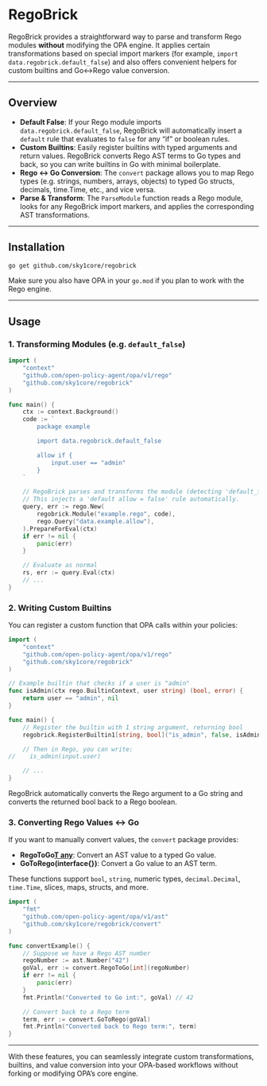 # RegoBrick

RegoBrick provides a straightforward way to parse and transform Rego modules **without** modifying the OPA engine. It applies certain transformations based on special import markers (for example, `import data.regobrick.default_false`) and also offers convenient helpers for custom builtins and Go↔Rego value conversion.

---

## Overview

- **Default False**: If your Rego module imports `data.regobrick.default_false`, RegoBrick will automatically insert a `default` rule that evaluates to `false` for any “if” or boolean rules.
- **Custom Builtins**: Easily register builtins with typed arguments and return values. RegoBrick converts Rego AST terms to Go types and back, so you can write builtins in Go with minimal boilerplate.
- **Rego ↔ Go Conversion**: The `convert` package allows you to map Rego types (e.g. strings, numbers, arrays, objects) to typed Go structs, decimals, time.Time, etc., and vice versa.
- **Parse & Transform**: The `ParseModule` function reads a Rego module, looks for any RegoBrick import markers, and applies the corresponding AST transformations.

---

## Installation

```bash
go get github.com/sky1core/regobrick
```

Make sure you also have OPA in your `go.mod` if you plan to work with the Rego engine.

---

## Usage

### 1. Transforming Modules (e.g. `default_false`)

```go
import (
    "context"
    "github.com/open-policy-agent/opa/v1/rego"
    "github.com/sky1core/regobrick"
)

func main() {
    ctx := context.Background()
    code := `
        package example

        import data.regobrick.default_false

        allow if {
            input.user == "admin"
        }
    `

    // RegoBrick parses and transforms the module (detecting 'default_false' import).
    // This injects a 'default allow = false' rule automatically.
    query, err := rego.New(
        regobrick.Module("example.rego", code),
        rego.Query("data.example.allow"),
    ).PrepareForEval(ctx)
    if err != nil {
        panic(err)
    }

    // Evaluate as normal
    rs, err := query.Eval(ctx)
    // ...
}
```

### 2. Writing Custom Builtins

You can register a custom function that OPA calls within your policies:

```go
import (
    "context"
    "github.com/open-policy-agent/opa/v1/rego"
    "github.com/sky1core/regobrick"
)

// Example builtin that checks if a user is "admin"
func isAdmin(ctx rego.BuiltinContext, user string) (bool, error) {
    return user == "admin", nil
}

func main() {
    // Register the builtin with 1 string argument, returning bool
    regobrick.RegisterBuiltin1[string, bool]("is_admin", false, isAdmin)

    // Then in Rego, you can write:
//    is_admin(input.user)

    // ...
}
```

RegoBrick automatically converts the Rego argument to a Go string and converts the returned bool back to a Rego boolean.

### 3. Converting Rego Values ↔ Go

If you want to manually convert values, the `convert` package provides:

- **RegoToGo[T any](ast.Value)**: Convert an AST value to a typed Go value.
- **GoToRego(interface{})**: Convert a Go value to an AST term.

These functions support `bool`, `string`, numeric types, `decimal.Decimal`, `time.Time`, slices, maps, structs, and more.

```go
import (
    "fmt"
    "github.com/open-policy-agent/opa/v1/ast"
    "github.com/sky1core/regobrick/convert"
)

func convertExample() {
    // Suppose we have a Rego AST number
    regoNumber := ast.Number("42")
    goVal, err := convert.RegoToGo[int](regoNumber)
    if err != nil {
        panic(err)
    }
    fmt.Println("Converted to Go int:", goVal) // 42

    // Convert back to a Rego term
    term, err := convert.GoToRego(goVal)
    fmt.Println("Converted back to Rego term:", term)
}
```

---

With these features, you can seamlessly integrate custom transformations, builtins, and value conversion into your OPA-based workflows without forking or modifying OPA’s core engine.